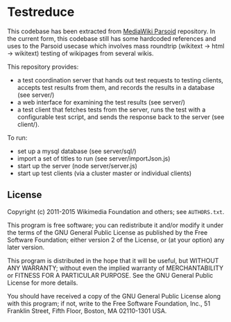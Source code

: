 Testreduce
==========

This codebase has been extracted from [MediaWiki Parsoid](http://www.mediawiki.org/wiki/Parsoid)
repository. In the current form, this codebase still has some
hardcoded references and uses to the Parsoid usecase which involves
mass roundtrip (wikitext -> html -> wikitext) testing of wikipages
from several wikis.

This repository provides:
* a test coordination server that hands out test requests to
testing clients, accepts test results from them, and records
the results in a database (see server/)
* a web interface for examining the test results (see server/)
* a test client that fetches tests from the server, runs the
test with a configurable test script, and sends the response
back to the server (see client/).

To run:
* set up a mysql database (see server/sql/)
* import a set of titles to run (see server/importJson.js)
* start up the server (node server/server.js)
* start up test clients (via a cluster master or individual clients)

License
-------

Copyright (c) 2011-2015 Wikimedia Foundation and others; see
`AUTHORS.txt`.

This program is free software; you can redistribute it and/or modify
it under the terms of the GNU General Public License as published by
the Free Software Foundation; either version 2 of the License, or
(at your option) any later version.

This program is distributed in the hope that it will be useful,
but WITHOUT ANY WARRANTY; without even the implied warranty of
MERCHANTABILITY or FITNESS FOR A PARTICULAR PURPOSE.  See the
GNU General Public License for more details.

You should have received a copy of the GNU General Public License along
with this program; if not, write to the Free Software Foundation, Inc.,
51 Franklin Street, Fifth Floor, Boston, MA 02110-1301 USA.
